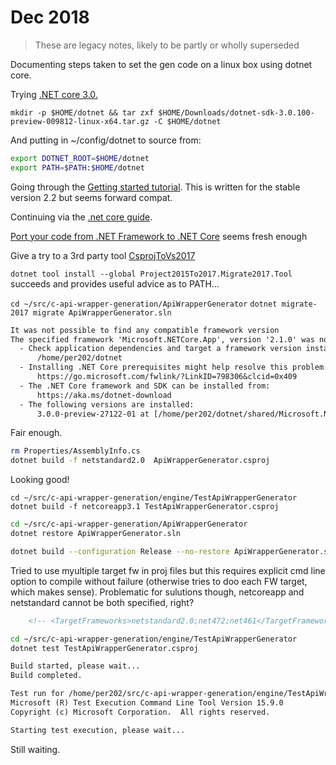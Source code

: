 
# Dec 2018

> These are legacy notes, likely to be partly or wholly superseded

Documenting steps taken to set the gen code on a linux box using dotnet core.

Trying [.NET core 3.0.](https://dotnet.microsoft.com/download/dotnet-core/3.0)

`mkdir -p $HOME/dotnet && tar zxf $HOME/Downloads/dotnet-sdk-3.0.100-preview-009812-linux-x64.tar.gz -C $HOME/dotnet`

And putting in ~/config/dotnet to source from:

```bash
export DOTNET_ROOT=$HOME/dotnet
export PATH=$PATH:$HOME/dotnet
```

Going through the [Getting started tutorial](https://dotnet.microsoft.com/learn/dotnet/hello-world-tutorial?sdk-installed=true). This is written for the stable version 2.2 but seems forward compat. 

Continuing via the [.net core guide](https://docs.microsoft.com/en-us/dotnet/core/).

[Port your code from .NET Framework to .NET Core](https://docs.microsoft.com/en-us/dotnet/core/porting/) seems fresh enough

Give a try to a 3rd party tool [CsprojToVs2017](https://github.com/hvanbakel/CsprojToVs2017)

`dotnet tool install --global Project2015To2017.Migrate2017.Tool` succeeds and provides useful advice as to PATH...

`cd ~/src/c-api-wrapper-generation/ApiWrapperGenerator` `dotnet migrate-2017 migrate ApiWrapperGenerator.sln`

```txt
It was not possible to find any compatible framework version
The specified framework 'Microsoft.NETCore.App', version '2.1.0' was not found.
  - Check application dependencies and target a framework version installed at:
      /home/per202/dotnet
  - Installing .NET Core prerequisites might help resolve this problem:
      https://go.microsoft.com/fwlink/?LinkID=798306&clcid=0x409
  - The .NET Core framework and SDK can be installed from:
      https://aka.ms/dotnet-download
  - The following versions are installed:
      3.0.0-preview-27122-01 at [/home/per202/dotnet/shared/Microsoft.NETCore.App]
```

Fair enough.

```bash
rm Properties/AssemblyInfo.cs
dotnet build -f netstandard2.0  ApiWrapperGenerator.csproj
```

Looking good!

`cd ~/src/c-api-wrapper-generation/engine/TestApiWrapperGenerator` `dotnet build -f netcoreapp3.1 TestApiWrapperGenerator.csproj`

```bash
cd ~/src/c-api-wrapper-generation/ApiWrapperGenerator
dotnet restore ApiWrapperGenerator.sln
```

```bash
dotnet build --configuration Release --no-restore ApiWrapperGenerator.sln
```

Tried to use myultiple target fw in proj files but this requires explicit cmd line option to compile without failure (otherwise tries to doo each FW target, which makes sense). Problematic for sulutions though, netcoreapp and netstandard cannot be both specified, right?

```xml
    <!-- <TargetFrameworks>netstandard2.0;net472;net461</TargetFrameworks> -->
```

```bash
cd ~/src/c-api-wrapper-generation/engine/TestApiWrapperGenerator
dotnet test TestApiWrapperGenerator.csproj 
```

```txt 
Build started, please wait...
Build completed.

Test run for /home/per202/src/c-api-wrapper-generation/engine/TestApiWrapperGenerator/bin/Debug/netcoreapp3.1/TestApiWrapperGenerator.dll(.NETCoreApp,Version=v2.0)
Microsoft (R) Test Execution Command Line Tool Version 15.9.0
Copyright (c) Microsoft Corporation.  All rights reserved.

Starting test execution, please wait...
```

Still waiting. 